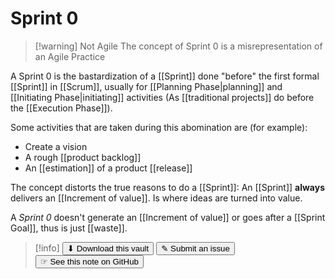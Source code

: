 # Sprint 0

> [!warning] Not Agile
> The concept of Sprint 0 is a misrepresentation of an Agile Practice

A Sprint 0 is the bastardization of a [[Sprint]] done "before" the first formal [[Sprint]] in [[Scrum]], usually for [[Planning Phase|planning]] and [[Initiating Phase|initiating]] activities (As [[traditional projects]] do before the [[Execution Phase]]).

Some activities that are taken during this abomination are (for example):
- Create a vision
- A rough [[product backlog]]
- An [[estimation]] of a product [[release]] 

The concept distorts the true reasons to do a [[Sprint]]: An [[Sprint]] **always** delivers an [[Increment of value]]. Is where ideas are turned into value.

A _Sprint 0_ doesn't generate an [[Increment of value]] or goes after a [[Sprint Goal]], thus is just [[waste]].


> [!info]
> [<button>⬇ Download this vault</button>](https://github.com/mauvera94/Agile-Multiverse) [<button> ✎ Submit an issue</button>](https://github.com/mauvera94/Agile-Multiverse/issues) [<button> ☞ See this note on GitHub</button>](<https://github.com/mauvera94/Agile-Multiverse/blob/main/Agile_Multiverse/Sprint 0.md>)